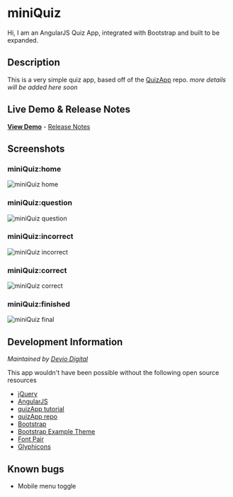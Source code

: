# miniQuiz

Hi, I am an AngularJS Quiz App, integrated with Bootstrap and built to be expanded.

## Description

This is a very simple quiz app, based off of the [QuizApp](http://odhyan.com/blog/2014/12/building-a-simple-quiz-app-using-angularjs/) repo. *more details will be added here soon*

## Live Demo &amp; Release Notes

**[View Demo](http://www.robertdevore.com/demo/miniquiz/)** - [Release Notes](http://www.robertdevore.com/miniquiz)

## Screenshots

### miniQuiz:home

![miniQuiz home](http://www.robertdevore.com/wp-content/uploads/2016/02/miniquiz-home.jpg)

### miniQuiz:question

![miniQuiz question](http://www.robertdevore.com/wp-content/uploads/2016/02/miniquiz-question.jpg)

### miniQuiz:incorrect

![miniQuiz incorrect](http://www.robertdevore.com/wp-content/uploads/2016/02/miniquiz-incorrect.jpg)

### miniQuiz:correct

![miniQuiz correct](http://www.robertdevore.com/wp-content/uploads/2016/02/miniquiz-correct.jpg)

### miniQuiz:finished

![miniQuiz final](http://www.robertdevore.com/wp-content/uploads/2016/02/miniquiz-final.jpg)

## Development Information

*Maintained by [Devio Digital](https://github.com/deviodigital)*

This app wouldn't have been possible without the following open source resources

* [jQuery](https://jquery.com/download/)
* [AngularJS](https://angularjs.org/)
* [quizApp tutorial](http://odhyan.com/blog/2014/12/building-a-simple-quiz-app-using-angularjs/)
* [quizApp repo](https://github.com/odhyan/quizapp-angular)
* [Bootstrap](https://getbootstrap.com/)
* [Bootstrap Example Theme](https://getbootstrap.com/examples/theme/)
* [Font Pair](http://fontpair.co/)
* [Glyphicons](https://glyphicons.com/)

## Known bugs

* Mobile menu toggle